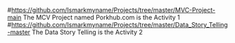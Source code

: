 #https://github.com/Ismarkmyname/Projects/tree/master/MVC-Project-main The MCV Project named Porkhub.com is the Activity 1
#https://github.com/Ismarkmyname/Projects/tree/master/Data_Story_Telling-master The Data Story Telling is the Activity 2
